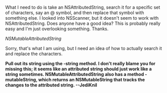 What I need to do is take an NSAttributedString, search it for a specific set of characters, say an @ symbol, and then replace that symbol with something else. I looked into NSScanner, but it doesn't seem to work with NSAttributedString. Does anyone have a good idea? This is probably really easy and I'm just overlooking something. Thanks.

*NSMutableAttributedString*

Sorry, that's what I am using, but I need an idea of how to actually search it and replace the characters.

**Pull out its string using the     -string method. I don't really blame you for missing this; it seems like an attributed string should just work like a string sometimes. NSMutableAttributedString also has a method     -mutableString, which returns an NSMutableString that tracks the changes to the attributed string. --JediKnil**
